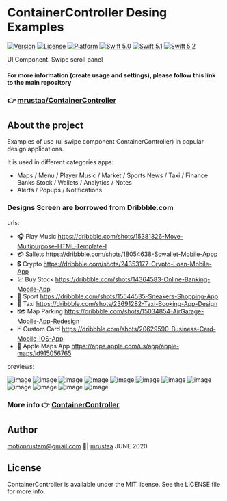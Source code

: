 

# ContainerController Desing Examples

[![Version](https://img.shields.io/cocoapods/v/ContainerControllerSwift.svg?style=flat)](https://cocoapods.org/pods/ContainerControllerSwift)
[![License](https://img.shields.io/cocoapods/l/ContainerControllerSwift.svg?style=flat)](https://cocoapods.org/pods/ContainerControllerSwift)
[![Platform](https://img.shields.io/cocoapods/p/ContainerControllerSwift.svg?style=flat)](https://cocoapods.org/pods/ContainerControllerSwift)
[![Swift 5.0](https://img.shields.io/badge/Swift-5.0-orange.svg?style=flat)](https://swift.org/)
[![Swift 5.1](https://img.shields.io/badge/Swift-5.1-orange.svg?style=flat)](https://swift.org/)
[![Swift 5.2](https://img.shields.io/badge/Swift-5.2-orange.svg?style=flat)](https://swift.org/)

UI Component. Swipe scroll panel

#### For more information (create usage and settings), please follow this link to the main repository 
### 👉 [mrustaa/ContainerController](https://github.com/mrustaa/ContainerController)

## About the project

Examples of use (ui swipe component ContainerController) in popular design applications.

It is used in different categories apps:
- Maps / Menu / Player Music / Market / Sports News / Taxi / Finance Banks Stock / Wallets / Analytics / Notes
- Alerts / Popups / Notifications

### Designs Screen are borrowed from Dribbble.com

urls:

- 🎧 Play Music https://dribbble.com/shots/15381326-Move-Multipurpose-HTML-Template-I
- 💳 Sallets https://dribbble.com/shots/18054638-Sowallet-Mobile-Appp 
- 💲 Crypto https://dribbble.com/shots/24353177-Crypto-Loan-Mobile-App
- 💹 Buy Stock https://dribbble.com/shots/14364583-Online-Banking-Mobile-App
- 💪 Sport https://dribbble.com/shots/15544535-Sneakers-Shopping-App
- 🚕 Taxi https://dribbble.com/shots/23691282-Taxi-Booking-App-Design 
- 🗺 Map Parking https://dribbble.com/shots/15034854-AirGarage-Mobile-App-Redesign
- 🃏 Custom Card https://dribbble.com/shots/20629590-Business-Card-Mobile-IOS-App
- 📍 Apple.Maps App https://apps.apple.com/us/app/apple-maps/id915056765
  
previews:

![image](https://github.com/mrustaa/gif_presentation/blob/master/ContainerControllerSwift/screen_play_music.jpg)
![image](https://github.com/mrustaa/gif_presentation/blob/master/ContainerControllerSwift/screen_play_music_4.jpg)
![image](https://github.com/mrustaa/gif_presentation/blob/master/ContainerControllerSwift/screen_wallets.jpg)
![image](https://github.com/mrustaa/gif_presentation/blob/master/ContainerControllerSwift/screen_crypto.jpg)
![image](https://github.com/mrustaa/gif_presentation/blob/master/ContainerControllerSwift/screen_sport.jpg)
![image](https://github.com/mrustaa/gif_presentation/blob/master/ContainerControllerSwift/screen_sport_2.jpg)
![image](https://github.com/mrustaa/gif_presentation/blob/master/ContainerControllerSwift/screen_taxi.jpg)
![image](https://github.com/mrustaa/gif_presentation/blob/master/ContainerControllerSwift/screen_map_parking.jpg)
![image](https://github.com/mrustaa/gif_presentation/blob/master/ContainerControllerSwift/screen_custom_card.jpg)
![image](https://github.com/mrustaa/gif_presentation/blob/master/ContainerControllerSwift/screen_custom_card_2.jpg)
![image](https://github.com/mrustaa/gif_presentation/blob/master/ContainerControllerSwift/screen_buy_stock.jpg)
![image](https://github.com/mrustaa/gif_presentation/blob/master/ContainerControllerSwift/screen_buy_stock_2.jpg)

### More info 👉 [ContainerController](https://github.com/mrustaa/ContainerController)

<!--![image](https://github.com/mrustaa/gif_presentation/blob/master/ContainerControllerSwift/maps.gif)-->
<!--![image](https://github.com/mrustaa/gif_presentation/blob/master/ContainerControllerSwift/examples.gif)-->
<!--![image(Landscape)](https://github.com/mrustaa/gif_presentation/blob/master/ContainerControllerSwift/mapsLandscape.gif)-->  

<!-- TOC -->

## Author

<motionrustam@gmail.com> 📩| [mrustaa](https://github.com/mrustaa/) JUNE 2020

## License

ContainerController is available under the MIT license. See the LICENSE file for more info.

